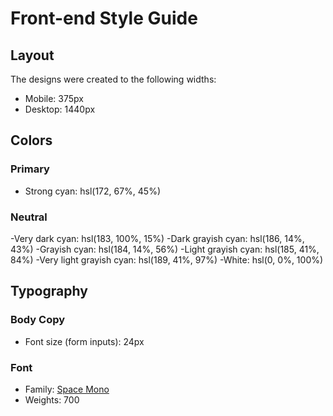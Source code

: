 # Front-end Style Guide

## Layout

The designs were created to the following widths:

- Mobile: 375px
- Desktop: 1440px

## Colors

### Primary

- Strong cyan: hsl(172, 67%, 45%)

### Neutral

-Very dark cyan: hsl(183, 100%, 15%)
-Dark grayish cyan: hsl(186, 14%, 43%)
-Grayish cyan: hsl(184, 14%, 56%)
-Light grayish cyan: hsl(185, 41%, 84%)
-Very light grayish cyan: hsl(189, 41%, 97%)
-White: hsl(0, 0%, 100%)

## Typography

### Body Copy

- Font size (form inputs): 24px

### Font

- Family: [Space Mono](https://fonts.google.com/specimen/Space+Mono)
- Weights: 700
